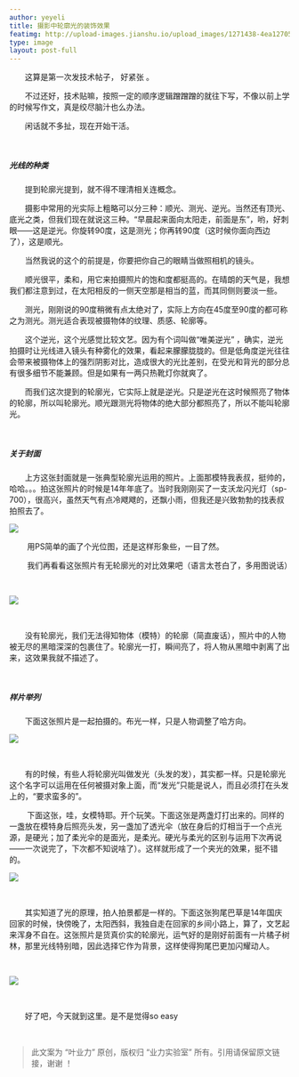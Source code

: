 ```yaml
---
author: yeyeli
title: 摄影中轮廓光的装饰效果
featimg: http://upload-images.jianshu.io/upload_images/1271438-4ea12705edad92ed.jpeg?imageMogr2/auto-orient/strip%7CimageView2/2/w/1240
type: image
layout: post-full
---
```

&emsp;&emsp;这算是第一次发技术帖子， 好紧张 。

&emsp;&emsp;不过还好，技术贴嘛，按照一定的顺序逻辑蹭蹭蹭的就往下写，不像以前上学的时候写作文，真是绞尽脑汁也么办法。

&emsp;&emsp;闲话就不多扯，现在开始干活。

&emsp;&emsp;

##### 光线的种类

&emsp;&emsp;提到轮廓光提到，就不得不理清相关连概念。

&emsp;&emsp;摄影中常用的光实际上粗略可以分三种：顺光、测光、逆光。当然还有顶光、底光之类，但我们现在就说这三种。“早晨起来面向太阳走，前面是东”，哟，好刺眼——这是逆光。你旋转90度，这是测光；你再转90度（这时候你面向西边了），这是顺光。

&emsp;&emsp;当然我说的这个的前提是，你要把你自己的眼睛当做照相机的镜头。

&emsp;&emsp;顺光很平，柔和，用它来拍摄照片的饱和度都挺高的。在晴朗的天气是，我想我们都注意到过，在太阳相反的一侧天空那是相当的蓝，而其同侧则要淡一些。

&emsp;&emsp;测光，刚刚说的90度稍微有点太绝对了，实际上方向在45度至90度的都可称之为测光。测光适合表现被摄物体的纹理、质感、轮廓等。

&emsp;&emsp;这个逆光，这个光感觉比较文艺。因为有个词叫做“唯美逆光” ，确实，逆光拍摄时让光线进入镜头有种雾化的效果，看起来朦朦胧胧的。但是低角度逆光往往会带来被摄物体上的强烈阴影对比，造成很大的光比差别，在受光和背光的部分总有很多细节不能兼顾。但是如果有一两只热靴灯你就爽了。

&emsp;&emsp;而我们这次提到的轮廓光，它实际上就是逆光。只是逆光在这时候照亮了物体的轮廓，所以叫轮廓光。顺光跟测光将物体的绝大部分都照亮了，所以不能叫轮廓光。

&emsp;&emsp;

##### 关于封面

&emsp;&emsp;上方这张封面就是一张典型轮廓光运用的照片。上面那模特我表叔，挺帅的，哈哈。。。拍这张照片的时候是14年年底了。当时我刚刚买了一支沃龙闪光灯（sp-700），很高兴，虽然天气有点冷飕飕的，还飘小雨，但我还是兴致勃勃的找表叔拍照去了。

![](http://upload-images.jianshu.io/upload_images/1271438-749ce2f3c3f4d0d4.jpeg?imageMogr2/auto-orient/strip%7CimageView2/2/w/1240)

&emsp;&emsp; 用PS简单的画了个光位图，还是这样形象些，一目了然。

&emsp;&emsp; 我们再看看这张照片有无轮廓光的对比效果吧（语言太苍白了，多用图说话）

&emsp;&emsp;

![](http://upload-images.jianshu.io/upload_images/1271438-37b866445f1a38d3.gif?imageMogr2/auto-orient/strip)

&emsp;&emsp;

&emsp;&emsp;没有轮廓光，我们无法得知物体（模特）的轮廓（简直废话），照片中的人物被无尽的黑暗深深的包裹住了。轮廓光一打，瞬间亮了，将人物从黑暗中剥离了出来，这效果我就不描述了。

&emsp;&emsp;

##### 样片举列

&emsp;&emsp;下面这张照片是一起拍摄的。布光一样，只是人物调整了哈方向。

![](http://upload-images.jianshu.io/upload_images/1271438-ef4a3e38b1ab89ad.jpg?imageMogr2/auto-orient/strip%7CimageView2/2/w/1240)

&emsp;&emsp;

&emsp;&emsp;有的时候，有些人将轮廓光叫做发光（头发的发），其实都一样。只是轮廓光这个名字可以运用在任何被摄对象上面，而“发光”只能是说人，而且必须打在头发上的，“要求蛮多的”。

&emsp;&emsp; 下面这张，哇，女模特耶。开个玩笑。下面这张是两盏灯打出来的。同样的一盏放在模特身后照亮头发，另一盏加了透光伞（放在身后的灯相当于一个点光源，是硬光；加了柔光伞的是面光，是柔光。硬光与柔光的区别与运用下次再说——一次说完了，下次都不知说啥了）。这样就形成了一个夹光的效果，挺不错的。

![](http://upload-images.jianshu.io/upload_images/1271438-7bcf845dbe4bb3a5.jpeg?imageMogr2/auto-orient/strip%7CimageView2/2/w/1240)

&emsp;&emsp;

&emsp;&emsp;其实知道了光的原理，拍人拍景都是一样的。下面这张狗尾巴草是14年国庆回家的时候，快傍晚了，太阳西斜，我独自走在回家的乡间小路上，算了，文艺起来浑身不自在。这张照片是货真价实的轮廓光，运气好的是刚好前面有一片橘子树林，那里光线特别暗，因此选择它作为背景，这样使得狗尾巴更加闪耀动人。

&emsp;&emsp;

![](http://upload-images.jianshu.io/upload_images/1271438-4b7f5907370808ea.jpg?imageMogr2/auto-orient/strip%7CimageView2/2/w/1240)

&emsp;&emsp;

&emsp;&emsp;好了吧，今天就到这里。是不是觉得so easy

&emsp;&emsp;

>此文案为 “叶业力” 原创，版权归 “业力实验室” 所有。引用请保留原文链接，谢谢 ！
